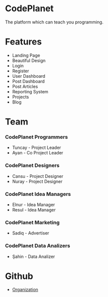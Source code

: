 # CodePlanet

The platform which can teach you programming.

# Features 

* Landing Page
* Beautiful Design
* Login
* Register
* User Dashboard
* Post Dashboard
* Post Articles
* Reporting System
* Projects
* Blog

# Team

### CodePlanet Programmers
* Tuncay - Project Leader
* Ayan - Co Project Leader

### CodePlanet Designers
* Cansu - Project Designer
* Nuray - Project Designer

### CodePlanet Idea Managers
* Elnur - Idea Manager
* Resul - Idea Manager

### CodePlanet Marketing
* Sadiq - Advertiser

### CodePlanet Data Analizers
* Şahin - Data Analizer


# Github

* [Organization](https://github.com/codeplanett)
